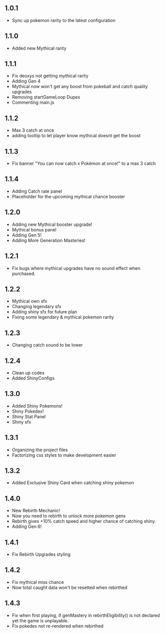 ## 1.0.1
- Sync up pokemon rarity to the latest configuration

## 1.1.0
- Added new Mythical rarity

## 1.1.1
- Fix deoxys not getting mythical rarity
- Adding Gen 4
- Mythical now won't get any boost from pokeball and catch quality upgrades
- Removing startGameLoop Dupes
- Commenting main.js

## 1.1.2
- Max 3 catch at once
- adding tooltip to let player know mythical doesnt get the boost

## 1.1.3
- Fix banner "You can now catch x Pokémon at once!" to a max 3 catch

## 1.1.4
- Adding Catch rate panel
- Placeholder for the upcoming mythical chance booster

## 1.2.0
- Adding new Mythical booster upgrade!
- Mythical bonus panel
- Adding Gen 5!
- Adding More Generation Masteries!

## 1.2.1
- Fix bugs where mythical upgrades have no sound effect when purchased.

## 1.2.2
- Mythical own sfx
- Changing legendary sfx
- Adding shiny sfx for future plan
- Fixing some legendary & mythical pokemon rarity

## 1.2.3
- Changing catch sound to be lower

## 1.2.4
- Clean up codes
- Added ShinyConfigs

## 1.3.0
- Added Shiny Pokemons!
- Shiny Pokedex!
- Shiny Stat Panel
- Shiny sfx

## 1.3.1
- Organizing the project files
- Factorizing css styles to make development easier

## 1.3.2
- Added Exclusive Shiny Card when catching shiny pokemon

## 1.4.0
- New Rebirth Mechanic!
- Now you need to rebirth to unlock more pokemon gens
- Rebirth gives +10% catch speed and higher chance of catching shiny.
- Adding Gen 6!

## 1.4.1
- Fix Rebirth Upgrades styling

## 1.4.2
- Fix mythical miss chance
- Now total caught data won't be resetted when rebirthed

## 1.4.3
- Fix when first playing, if genMastery in rebirthEligibility() is not declared yet the game is unplayable.
- Fix pokedex not re-rendered when rebirthed